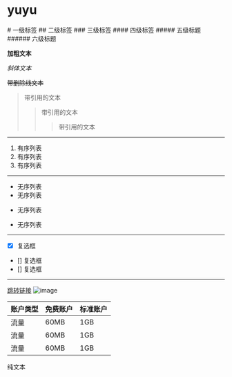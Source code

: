 # yuyu
<!-- markdown语法 -->

# 一级标签
## 二级标签
### 三级标签
#### 四级标签
##### 五级标题
###### 六级标题

**加粗文本**

*斜体文本*

~~带删除线文本~~

>带引用的文本
>>带引用的文本
>>>带引用的文本

---

1. 有序列表
2. 有序列表
3. 有序列表

***
* 无序列表
* 无序列表
+ 无序列表
- 无序列表 

***

* [x] 复选框
* [] 复选框
* [] 复选框

***

[跳转链接](https://wws.baidu.com)
![image](http://tvax2.sinaimg.cn/crop.0.0.568.568.50/68d6862dly8fin4crbpksj20fs0fswfj.jpg '图片的title')

| 账户类型 | 免费账户 | 标准账户 |
| --- | --- | --- |
| 流量 | 60MB | 1GB |
| 流量 | 60MB | 1GB |
| 流量 | 60MB | 1GB |



纯文本
